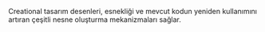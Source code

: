 Creational tasarım desenleri, esnekliği ve mevcut kodun yeniden kullanımını artıran çeşitli nesne oluşturma mekanizmaları sağlar.